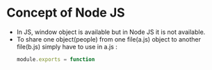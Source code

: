 # Concept of Node JS

- In JS, window object is available but in Node JS it is not available.
- To share one object(people) from one file(a.js) object to another file(b.js) simply have to use in a.js :
  ```javascript
  module.exports = function
  ```
